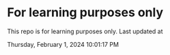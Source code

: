 # For learning purposes only
This repo is for learning purposes only.
Last updated at

Thursday, February 1, 2024 10:01:17 PM

